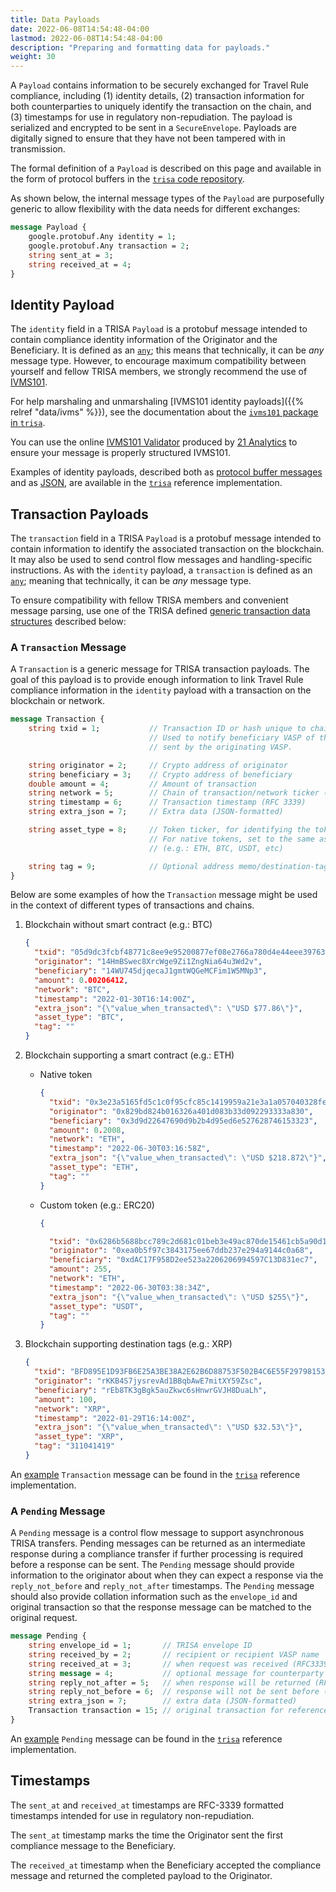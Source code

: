 ```yaml
---
title: Data Payloads
date: 2022-06-08T14:54:48-04:00
lastmod: 2022-06-08T14:54:48-04:00
description: "Preparing and formatting data for payloads."
weight: 30
---
```


A `Payload` contains information to be securely exchanged for Travel Rule compliance, including (1) identity details, (2) transaction information for both counterparties to uniquely identify the transaction on the chain, and (3) timestamps for use in regulatory
non-repudiation. The payload is serialized and encrypted to be sent in a
`SecureEnvelope`. Payloads are digitally signed to ensure that they have not been tampered with in transmission.

The formal definition of a `Payload` is described on this page and available in the form of protocol buffers in the [`trisa` code repository](https://github.com/trisacrypto/trisa/tree/main/proto).

As shown below, the internal message types of the `Payload` are purposefully generic to allow flexibility with the data needs for different exchanges:

```proto
message Payload {
    google.protobuf.Any identity = 1;
    google.protobuf.Any transaction = 2;
    string sent_at = 3;
    string received_at = 4;
}
```

## Identity Payload

The `identity` field in a TRISA `Payload` is a protobuf message intended to contain compliance identity information of the Originator and the Beneficiary. It is defined as an [`any`](https://developers.google.com/protocol-buffers/docs/proto3#any); this means that technically, it can be *any* message type. However, to encourage maximum compatibility between yourself and fellow TRISA members, we strongly recommend the use of [IVMS101](https://intervasp.org).

For help marshaling and unmarshaling [IVMS101 identity payloads]({{% relref "data/ivms" %}}), see the documentation about the [`ivms101` package in `trisa`](https://github.com/trisacrypto/trisa/tree/main/pkg/ivms101).

You can use the online [IVMS101 Validator](https://ivmsvalidator.com/) produced by [21 Analytics](https://www.21analytics.ch/) to ensure your message is properly structured IVMS101.

Examples of identity payloads, described both as [protocol buffer messages](https://github.com/trisacrypto/trisa/blob/main/pkg/ivms101/testdata/identity_payload.pb.json) and as [JSON](https://github.com/trisacrypto/trisa/blob/main/pkg/ivms101/testdata/identity_payload.json), are available in the [`trisa`](https://github.com/trisacrypto/trisa) reference implementation.

## Transaction Payloads

The `transaction` field in a TRISA `Payload` is a protobuf message intended to contain information to identify the associated transaction on the blockchain. It may also be used to send control flow messages and handling-specific instructions. As with the `identity` payload, a `transaction` is defined as an [`any`](https://developers.google.com/protocol-buffers/docs/proto3#any); meaning that technically, it can be *any* message type.

To ensure compatibility with fellow TRISA members and convenient message parsing, use one of the TRISA defined [generic transaction data structures](https://github.com/trisacrypto/trisa/blob/main/proto/trisa/data/generic/v1beta1/transaction.proto) described below:

### A `Transaction` Message

A `Transaction` is a generic message for TRISA transaction payloads. The goal of this payload is to provide enough information to link Travel Rule compliance information in the `identity` payload with a transaction on the blockchain or network.

```proto
message Transaction {
    string txid = 1;           // Transaction ID or hash unique to chain
                               // Used to notify beneficiary VASP of the transaction
                               // sent by the originating VASP.

    string originator = 2;     // Crypto address of originator
    string beneficiary = 3;    // Crypto address of beneficiary
    double amount = 4;         // Amount of transaction
    string network = 5;        // Chain of transaction/network ticker (e.g.: ETH, BTC)
    string timestamp = 6;      // Transaction timestamp (RFC 3339)
    string extra_json = 7;     // Extra data (JSON-formatted)

    string asset_type = 8;     // Token ticker, for identifying the token on chain.
                               // For native tokens, set to the same as network ticker
                               // (e.g.: ETH, BTC, USDT, etc)

    string tag = 9;            // Optional address memo/destination-tag
}
```

Below are some examples of how the `Transaction` message might be used in the context of different types of transactions and chains.

1. Blockchain without smart contract (e.g.: BTC)
    ```json
    {
      "txid": "05d9dc3fcbf48771c8ee9e95200877ef08e2766a780d4e44eee397633eb164d0",
      "originator": "14HmBSwec8XrcWge9Zi1ZngNia64u3Wd2v",
      "beneficiary": "14WU745djqecaJ1gmtWQGeMCFim1W5MNp3",
      "amount": 0.00206412,
      "network": "BTC",
      "timestamp": "2022-01-30T16:14:00Z",
      "extra_json": "{\"value_when_transacted\": \"USD $77.86\"}",
      "asset_type": "BTC",
      "tag": ""
   }
   ```

2. Blockchain supporting a smart contract (e.g.: ETH)
    - Native token
        ```json
        {
          "txid": "0x3e23a5165fd5c1c0f95cfc85c1419959a21e3a1a057040328fe9d3ffd7f2f991",
          "originator": "0x829bd824b016326a401d083b33d092293333a830",
          "beneficiary": "0x3d9d22647690d9b2b4d95ed6e527628746153323",
          "amount": 0.2008,
          "network": "ETH",
          "timestamp": "2022-06-30T03:16:58Z",
          "extra_json": "{\"value_when_transacted\": \"USD $218.872\"}",
          "asset_type": "ETH",
          "tag": ""
        }
        ```

    - Custom token (e.g.: ERC20)
        ```json
        {

          "txid": "0x6286b5688bcc789c2d681c01beb3e49ac870de15461cb5a90d14b8a161e84236",
          "originator": "0xea0b5f97c3843175ee67ddb237e294a9144c0a68",
          "beneficiary": "0xdAC17F958D2ee523a2206206994597C13D831ec7",
          "amount": 255,
          "network": "ETH",
          "timestamp": "2022-06-30T03:38:34Z",
          "extra_json": "{\"value_when_transacted\": \"USD $255\"}",
          "asset_type": "USDT",
          "tag": ""
        }
        ```

3. Blockchain supporting destination tags (e.g.: XRP)
    ```json
    {
      "txid": "BFD895E1D93FB6E25A3BE38A2E62B6D88753F502B4C6E55F297981538538A2F2",
      "originator": "rKKB4S7jysrevAd1BBqbAwE7mitXY59Zsc",
      "beneficiary": "rEb8TK3gBgk5auZkwc6sHnwrGVJH8DuaLh",
      "amount": 100,
      "network": "XRP",
      "timestamp": "2022-01-29T16:14:00Z",
      "extra_json": "{\"value_when_transacted\": \"USD $32.53\"}",
      "asset_type": "XRP",
      "tag": "311041419"
   }

    ```

An [example](https://github.com/trisacrypto/trisa/blob/a2a71ed0b32b04c9859b5a9f17efae8d2d4791d8/pkg/trisa/envelope/testdata/payload/transaction.json) `Transaction` message can be found in the [`trisa`](https://github.com/trisacrypto/trisa) reference implementation.

### A `Pending` Message

A `Pending` message is a control flow message to support asynchronous TRISA transfers. Pending messages can be returned as an intermediate response during a compliance transfer if further processing is required before a response can be sent. The `Pending` message should provide information to the originator about when they can expect a response via the `reply_not_before` and `reply_not_after` timestamps. The `Pending` message should also provide collation information such as the `envelope_id` and original transaction so that the response message can be matched to the original request.

```proto
message Pending {
    string envelope_id = 1;       // TRISA envelope ID
    string received_by = 2;       // recipient or recipient VASP name
    string received_at = 3;       // when request was received (RFC3339)
    string message = 4;           // optional message for counterparty
    string reply_not_after = 5;   // when response will be returned (RFC3339)
    string reply_not_before = 6;  // response will not be sent before (RFC3339)
    string extra_json = 7;        // extra data (JSON-formatted)
    Transaction transaction = 15; // original transaction for reference
}
```

An [example](https://github.com/trisacrypto/trisa/blob/a2a71ed0b32b04c9859b5a9f17efae8d2d4791d8/pkg/trisa/envelope/testdata/payload/pending.json) `Pending` message can be found in the [`trisa`](https://github.com/trisacrypto/trisa) reference implementation.

## Timestamps

The `sent_at` and `received_at` timestamps are RFC-3339 formatted timestamps intended for use in regulatory non-repudiation.

The `sent_at` timestamp marks the time the Originator sent the first compliance message to the Beneficiary.

The `received_at`  timestamp when the Beneficiary accepted the compliance message and returned the completed payload to the Originator.